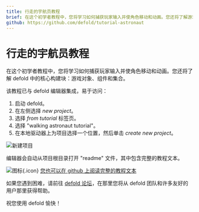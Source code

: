 ```yaml
---
title: 行走的宇航员教程
brief: 在这个初学者教程中，您将学习如何捕获玩家输入并使角色移动和动画。您还将了解游戏对象、组件和集合
github: https://github.com/defold/tutorial-astronaut
---
```


# 行走的宇航员教程

在这个初学者教程中，您将学习如何捕获玩家输入并使角色移动和动画。您还将了解 defold 中的核心构建块：游戏对象、组件和集合。

该教程已与 defold 编辑器集成，易于访问：

1. 启动 defold。
2. 在左侧选择 *new project*。
3. 选择 *from tutorial* 标签页。
4. 选择 "walking astronaut tutorial"。
5. 在本地驱动器上为项目选择一个位置，然后单击 *create new project*。

![新建项目](images/new-astronaut.png)

编辑器会自动从项目根目录打开 "readme" 文件，其中包含完整的教程文本。

![图标](images/icon-tutorial.svg){.icon} [您也可以在 github 上阅读完整的教程文本](https://github.com/defold/tutorial-astronaut)

如果您遇到困难，请前往 [defold 论坛](//forum.defold.com)，在那里您将从 defold 团队和许多友好的用户那里获得帮助。

祝您使用 defold 愉快！